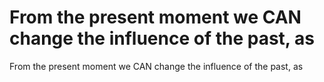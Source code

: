 # From the present moment we CAN change the influence of the past, as

From the present moment we CAN change the influence of the past, as